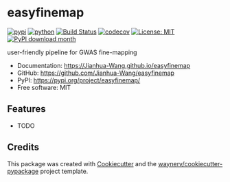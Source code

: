 # easyfinemap


[![pypi](https://img.shields.io/pypi/v/easyfinemap.svg)](https://pypi.org/project/easyfinemap/)
[![python](https://img.shields.io/pypi/pyversions/easyfinemap.svg)](https://pypi.org/project/easyfinemap/)
[![Build Status](https://github.com/Jianhua-Wang/easyfinemap/actions/workflows/dev.yml/badge.svg)](https://github.com/Jianhua-Wang/easyfinemap/actions/workflows/dev.yml)
[![codecov](https://codecov.io/gh/Jianhua-Wang/easyfinemap/branch/main/graphs/badge.svg)](https://codecov.io/github/Jianhua-Wang/easyfinemap)
[![License: MIT](https://img.shields.io/badge/License-MIT-yellow.svg)](https://opensource.org/licenses/MIT)
[![PyPI download month](https://img.shields.io/pypi/dm/easyfinemap.svg)](https://pypi.org/project/easyfinemap/)


user-friendly pipeline for GWAS fine-mapping


* Documentation: <https://Jianhua-Wang.github.io/easyfinemap>
* GitHub: <https://github.com/Jianhua-Wang/easyfinemap>
* PyPI: <https://pypi.org/project/easyfinemap/>
* Free software: MIT


## Features

* TODO

## Credits

This package was created with [Cookiecutter](https://github.com/audreyr/cookiecutter) and the [waynerv/cookiecutter-pypackage](https://github.com/waynerv/cookiecutter-pypackage) project template.
